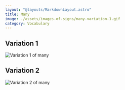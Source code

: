 ```yaml
---
layout: "@layouts/MarkdownLayout.astro"
title: Many
image: ./assets/images-of-signs/many-variation-1.gif
category: Vocabulary
---
```


## Variation 1

![Variation 1 of many](@signs/many-variation-1.gif)

## Variation 2

![Variation 2 of many](@signs/many-variation-2.gif)
